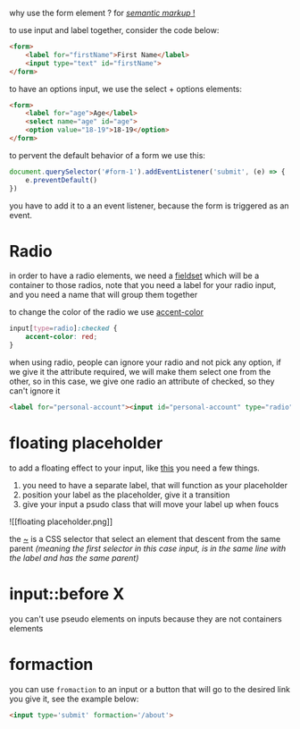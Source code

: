 why use the form element ? for [_semantic markup_ !](https://stackoverflow.com/questions/31066693/what-is-the-purpose-of-the-html-form-tag) 

to use input and label together, consider the code below:

```html
<form>
	<label for="firstName">First Name</label>
	<input type="text" id="firstName">
</form>
```

to have an options input, we use the select + options elements:

```html
<form>
	<label for="age">Age</label>
	<select name="age" id="age">
	<option value="18-19">18-19</option>
</form>
```

to pervent the default behavior of a form we use this:

```javascript
document.querySelector('#form-1').addEventListener('submit', (e) => {
    e.preventDefault()
})
```

you have to add it to a an event listener, because the form is triggered as an event.

# Radio

in order to have a radio elements, we need a [fieldset](https://developer.mozilla.org/en-US/docs/Web/HTML/Element/fieldset) which will be a container to those radios, note that you need a label for your radio input, and you need a name that will group them together 

to change the color of the radio we use [accent-color](https://developer.mozilla.org/en-US/docs/Web/CSS/accent-color)

```css
input[type=radio]:checked {
    accent-color: red;
}
```

when using radio, people can ignore your radio and not pick any option, if we give it the attribute required, we will make them select one from the other, so in this case, we give one radio an attribute of checked, so they can't ignore it

```html
<label for="personal-account"><input id="personal-account" type="radio" name="account-type" checked />
```

# floating placeholder

to add a floating effect to your input, like [this](https://codepen.io/Murtaza-Alkabue/full/VwgrdRY) you need a few things.

1. you need to have a separate label, that will function as your placeholder
2. position your label as the placeholder, give it a transition
3. give your input a psudo class that will move your label up when foucs

![[floating placeholder.png]]

the [~](https://developer.mozilla.org/en-US/docs/Web/CSS/Subsequent-sibling_combinator#using_the_combinator_with_simple_selectors) is a CSS selector that select an element that descent from the same parent *(meaning the first selector in this case input, is in the same line with the label and has the same parent)*

# input::before X

you can't use pseudo elements on inputs because they are not containers elements

# formaction

you can use `fromaction` to an input or a button that will go to the desired link you give it, see the example below:

```html
<input type='submit' formaction='/about'>
```

